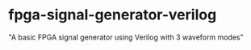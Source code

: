 # fpga-signal-generator-verilog
 "A basic FPGA signal generator using Verilog with 3 waveform modes"
